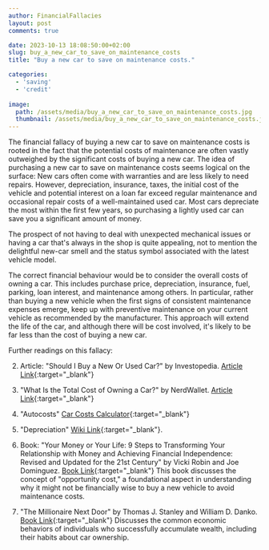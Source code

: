 ```yaml
---
author: FinancialFallacies
layout: post
comments: true

date: 2023-10-13 18:08:50:00+02:00  
slug: buy_a_new_car_to_save_on_maintenance_costs
title: "Buy a new car to save on maintenance costs."

categories:
  - 'saving'
  - 'credit'
  
image:
  path: /assets/media/buy_a_new_car_to_save_on_maintenance_costs.jpg
  thumbnail: /assets/media/buy_a_new_car_to_save_on_maintenance_costs.jpg
---
```


The financial fallacy of buying a new car to save on maintenance costs is rooted in the fact that the potential costs of maintenance are often vastly outweighed by the significant costs of buying a new car. The idea of purchasing a new car to save on maintenance costs seems logical on the surface: New cars often come with warranties and are less likely to need repairs. However, depreciation, insurance, taxes, the initial cost of the vehicle and potential interest on a loan far exceed regular maintenance and occasional repair costs of a well-maintained used car. Most cars depreciate the most within the first few years, so purchasing a lightly used car can save you a significant amount of money.

The prospect of not having to deal with unexpected mechanical issues or having a car that's always in the shop is quite appealing, not to mention the delightful new-car smell and the status symbol associated with the latest vehicle model. 

The correct financial behaviour would be to consider the overall costs of owning a car. This includes purchase price, depreciation, insurance, fuel, parking, loan interest, and maintenance among others. In particular, rather than buying a new vehicle when the first signs of consistent maintenance expenses emerge, keep up with preventive maintenance on your current vehicle as recommended by the manufacturer. This approach will extend the life of the car, and although there will be cost involved, it's likely to be far less than the cost of buying a new car.

Further readings on this fallacy:

2. Article: "Should I Buy a New Or Used Car?" by Investopedia. [Article Link](https://www.investopedia.com/articles/pf/07/neworusedcar.asp){:target="_blank"}

3. "What Is the Total Cost of Owning a Car?" by NerdWallet. [Article Link](https://www.nerdwallet.com/article/loans/auto-loans/total-cost-owning-car){:target="_blank"}

4. "Autocosts" [Car Costs Calculator](https://autocosts.info/us){:target="_blank"}

5. "Depreciation" [Wiki Link](https://en.wikipedia.org/wiki/MACRS){:target="_blank"}.

6. Book: "Your Money or Your Life: 9 Steps to Transforming Your Relationship with Money and Achieving Financial Independence: Revised and Updated for the 21st Century" by Vicki Robin and Joe Dominguez. [Book Link](https://www.amazon.com/Transforming-Relationship-Achieving-Financial-Independence/dp/B08WRQLLDB/ref=nosim?tag=financialfall-20){:target="_blank"}
This book discusses the concept of "opportunity cost," a foundational aspect in understanding why it might not be financially wise to buy a new vehicle to avoid maintenance costs.

6. "The Millionaire Next Door" by Thomas J. Stanley and William D. Danko. [Book Link](https://www.amazon.com/Millionaire-Next-Door-Surprising-Americas/dp/1589795474/ref=nosim?tag=financialfall-20){:target="_blank"}
Discusses the common economic behaviors of individuals who successfully accumulate wealth, including their habits about car ownership.
